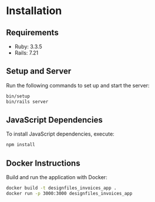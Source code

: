 # Installation

## Requirements

- Ruby: 3.3.5
- Rails: 7.21

## Setup and Server

Run the following commands to set up and start the server:

```bash
bin/setup
bin/rails server
```

## JavaScript Dependencies

To install JavaScript dependencies, execute:

```bash
npm install
```

## Docker Instructions

Build and run the application with Docker:

```bash
docker build -t designfiles_invoices_app .
docker run -p 3000:3000 designfiles_invoices_app
``` 